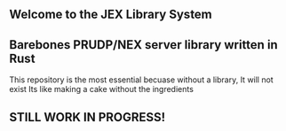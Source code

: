 ## Welcome to the JEX Library System

## Barebones PRUDP/NEX server library written in Rust

This repository is the most essential becuase without a library, It will not exist
Its like making a cake without the ingredients 

## STILL WORK IN PROGRESS!
